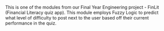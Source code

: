 This is one of the modules from our Final Year Engineering project - FinLit (Financial Literacy quiz app). This module employs Fuzzy Logic to predict what level of difficulty to post next to the user based off their current performance in the quiz.
